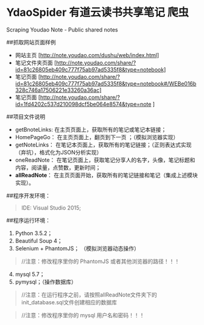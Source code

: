 # YdaoSpider 有道云读书共享笔记 爬虫
Scraping Youdao Note - Public shared notes

##抓取网站页面样例

- 网站主页 [http://note.youdao.com/dushu/web/index.html]
- 笔记文件夹页面 [http://note.youdao.com/share/?id=81c26805eb409c777f75ab97ad5335f8&type=notebook]
- 笔记页面 [http://note.youdao.com/share/?id=81c26805eb409c777f75ab97ad5335f8&type=notebook#/WEBe016b328c746a17506221e33260a36ac]
- 笔记页面 [http://note.youdao.com/share/?id=1fd4202c537d210098dcf5be064e8574&type=note ]

##项目文件说明

- getBnoteLinks: 在主页页面上，获取所有的笔记或笔记本链接；
- HomePageGo：   在主页页面上，翻页到下一页 ；（模拟浏览器实现）
- getNoteLinks： 在笔记本页面上，获取所有的笔记链接；（正则表达式实现（弃坑），格式化为JSON分析实现）
- oneReadNote：  在笔记页面上，获取笔记分享人的名字，头像，笔记标题和内容，阅读量，点赞数，更新时间；
- **allReadNote**：  在主页页面开始，获取所有的笔记链接和笔记（集成上述模块实现）。

##程序开发环境：

>IDE: Visual Studio 2015;

##程序运行环境：
1. Python 3.5.2；
2. Beautiful Soup 4；
3. Selenium + PhantomJS； （模拟浏览器动态操作）

>//注意：修改程序里你的 PhantomJS 或者其他浏览器的路径！！！

4. mysql 5.7；
5. pymysql；（操作数据库）

>//注意：在运行程序之前，请按照allReadNote文件夹下的init_database.sql文件创建相应的数据库

>//注意：修改程序里你的 mysql 用户名和密码！！！

